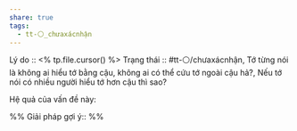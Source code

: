 ```yaml
---
share: true
tags:
  - tt-⚪_chưaxácnhận
---
```


Lý do :: <% tp.file.cursor() %>
Trạng thái :: #tt-⚪/chưaxácnhận, Tớ từng nói là không ai hiểu tớ bằng cậu, không ai có thể cứu tớ ngoài cậu hả?, Nếu tớ nói có nhiều người hiểu tớ hơn cậu thì sao?

Hệ quả của vấn đề này:


%%
Giải pháp gợi ý:: 
%%

